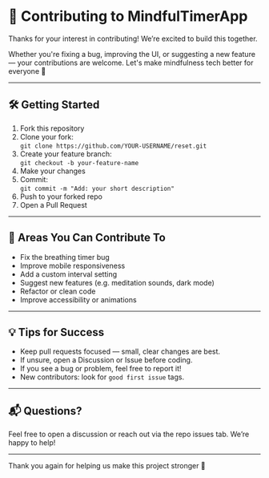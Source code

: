 # 🤝 Contributing to MindfulTimerApp

Thanks for your interest in contributing! We’re excited to build this together.

Whether you're fixing a bug, improving the UI, or suggesting a new feature — your contributions are welcome. Let's make mindfulness tech better for everyone 🌿

---

## 🛠️ Getting Started

1. Fork this repository
2. Clone your fork:  
   `git clone https://github.com/YOUR-USERNAME/reset.git`
3. Create your feature branch:  
   `git checkout -b your-feature-name`
4. Make your changes
5. Commit:  
   `git commit -m "Add: your short description"`
6. Push to your forked repo
7. Open a Pull Request

---

## 🧩 Areas You Can Contribute To

- Fix the breathing timer bug
- Improve mobile responsiveness
- Add a custom interval setting
- Suggest new features (e.g. meditation sounds, dark mode)
- Refactor or clean code
- Improve accessibility or animations

---

## 💡 Tips for Success

- Keep pull requests focused — small, clear changes are best.
- If unsure, open a Discussion or Issue before coding.
- If you see a bug or problem, feel free to report it!
- New contributors: look for `good first issue` tags.

---

## 📬 Questions?

Feel free to open a discussion or reach out via the repo issues tab. We’re happy to help!

---

Thank you again for helping us make this project stronger 💛
